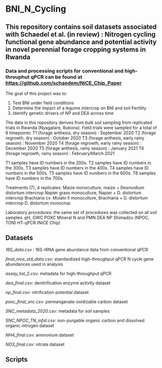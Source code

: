 # BNI_N_Cycling
 
## This repository contains soil datasets associated with Schaedel et al. (in review) : Nitrogen cycling functional gene abundance and potential activity in novel perennial forage cropping systems in Rwanda
### Data and processing scripts for conventional and high-throuphut qPCR can be found at https://github.com/schaedem/NiCE_Chip_Paper

The goal of this project was to:

1. Test BNI under field conditions
2. Determine the impact of a legume intercrop on BNI and soil Fertility
3. Identify genetic drivers of NP and DEA across time

The data in this repository derives from bulk soil sampling from replicated trials in Rwanda (Nyagatare, Rubona).
Field trials were sampled for a total of 6 timepoints:
  T1 (forage anthesis, dry season) : September 2020
  T2 (forage regrowth, dry season) : October 2020
  T3 (forage anthesis, early rainy season) : November 2020
  T4 (forage regrowth, early rainy season) : December 2020
  T5 (forage anthesis, rainy season) : January 2021
  T6 (forage regrowth, rainy season) : February/March 2021

T1 samples have ID numbers in the 200s.
T2 samples have ID numbers in the 300s.
T3 samples have ID numbers in the 400s.
T4 samples have ID numbers in the 500s.
T5 samples have ID numbers in the 600s.
T6 samples have ID numbers in the 700s.

Treatments (7), 4 replicates:
Maize monoculture, maize + Desmodium distortum intercrop
Napier grass monoculture, Napier + D. distortum intercrop
Brachiaria cv. Mulato II monoculture, Brachiaria + D. distortum intercrop
D. distortum monocrop

Laboratory procedures: the same set of procedures was collected on all soil samples.
pH, GWC
POXC
Mineral N and PMN
DEA
NP
Shimadzu (NPOC, TON)
HT-qPCR (NiCE Chip)

## Datasets

_16S_data.csv_ : 16S rRNA gene abundance data from conventional qPCR

_final_nice_std_data.csv_: standardized high-throughput qPCR N cycle gene abundances used in analysis

_assay_list_2.csv_: metadata for high-throughput qPCR

_dea_final.csv_: denitrification enzyme activity dataset

_np_final.csv_: nitrification potential dataset

_poxc_final_snc.csv_: permanganate-oxidizable carbon dataset

_SNC_metadata_2020.csv_: metadata for soil samples

_SNC_NPOC_TN_infal.csv_: non-purgable organic carbon and dissolved organic nitrogen dataset

_NH4_final.csv_: ammonium dataset

_NO3_final.csv_: nitrate dataset

## Scripts
